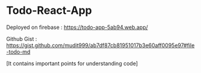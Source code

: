 # Todo-React-App

Deployed on firebase : https://todo-app-5ab94.web.app/

Github Gist : https://gist.github.com/mudit999/ab7df87cb81951017b3e60aff0095e97#file-todo-md

[It contains important points for understanding code]

